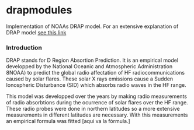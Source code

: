 # drapmodules
Implementation of NOAAs DRAP model.
For an extensive explanation of DRAP model [see this link](https://www.swpc.noaa.gov/content/global-d-region-absorption-prediction-documentation)
### Introduction

DRAP stands for D Region Absortion Prediction. It is an empirical model developped by the National Oceanic and Atmospheric Administration 8NOAA) to predict the global radio affectation of HF radiocommunications caused by solar flares. These solar X rays emissions cause a Sudden Ionospheric Disturbance (SID) which absorbs radio waves in the HF range.

This model was developped over the years by making radio measurements of radio absorbtions during the ocurrence of solar flares over the HF range. These radio probes were done in northern latitudes so a more extensive measurements in different latitudes are necessary.  With this measurements an empirical formula was fitted 
[aqui va la fórmula.]

